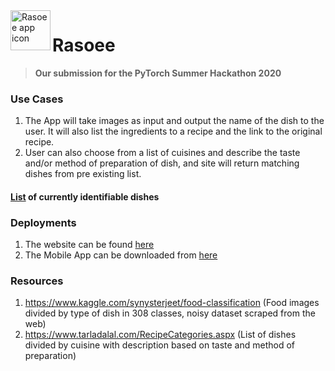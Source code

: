 <img align="left" width="64" height="64" src="http://rasoee.herokuapp.com/static/icon.svg" alt="Rasoee app icon">


# Rasoee
> **Our submission for the PyTorch Summer Hackathon 2020**

### Use Cases
1. The App will take images as input and output the name of the dish to the user. It will also list the ingredients to a recipe and the link to the original recipe.</br>
2. User can also choose from a list of cuisines and describe the taste and/or method of preparation of dish, and site will return matching dishes from pre existing list.

#### [List](./Dishes.txt) of currently identifiable dishes

### Deployments
1. The website can be found [here](https://rasoee.herokuapp.com/)
2. The Mobile App can be downloaded from [here](https://github.com/ameyalaad/Rasoee/releases/download/v1.0/rasoee.apk)


### Resources
1. https://www.kaggle.com/synysterjeet/food-classification (Food images divided by type of dish in 308 classes, noisy dataset scraped from the web)
2. https://www.tarladalal.com/RecipeCategories.aspx (List of dishes divided by cuisine with description based on taste and method of preparation)
